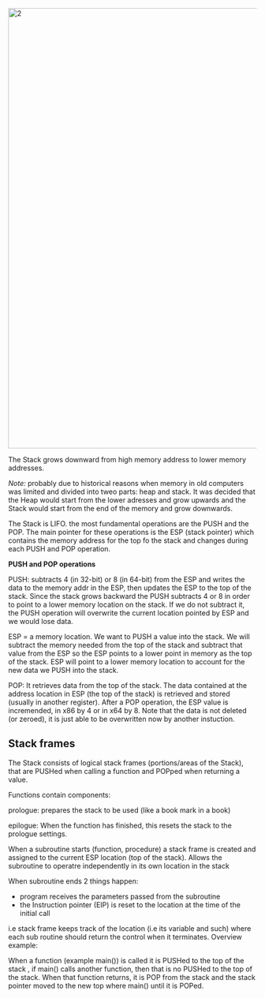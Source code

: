 
<img width="893" alt="2" src="https://user-images.githubusercontent.com/46513413/82864109-bdfcf500-9ef1-11ea-89ac-1ac5276e1fce.PNG">


The Stack grows downward from high memory address to lower memory addresses. 
 
 *Note:* probably due to historical reasons when memory in old computers was limited and divided into tweo parts: heap and stack. It was decided that the Heap would start from the lower adresses and grow upwards and the Stack would start from the end of the memory and grow downwards.

The Stack is LIFO. the most fundamental operations are the PUSH and the POP. The main pointer for these operations is the ESP (stack pointer) which contains the memory address for the top fo the stack and changes during each PUSH and POP operation. 


**PUSH and POP operations**

PUSH: subtracts 4 (in 32-bit) or 8 (in 64-bit) from the ESP and writes the data to the memory addr in the ESP, then updates the ESP to the top of the stack. Since the stack grows backward the PUSH subtracts 4 or 8 in order to point to a lower memory location on the stack. If we do not subtract it, the PUSH operation will overwrite the current location pointed by ESP and we would lose data. 

  ESP = a memory location. We want to PUSH a value into the stack. We will subtract the memory needed from the top of the stack and subtract that value from the ESP so the ESP points to a lower point in memory as the top of the stack. ESP will point to a lower memory location to account for the new data we PUSH into the stack.


POP: It retrieves data from the top of the stack. The data contained at the address location in ESP (the top of the stack) is retrieved and stored (usually in another register).
 After a POP operation, the ESP value is incremended, in x86 by 4 or in x64 by 8. Note that the data is not deleted (or zeroed), it is just able to be overwritten now by another instuction.


## Stack frames 

The Stack consists of logical stack frames (portions/areas of the Stack), that are PUSHed when calling a function and POPped when returning a value.

Functions contain components:

prologue: prepares the stack to be used (like a book mark in a book)

epilogue: When the function has finished, this resets the stack to the prologue settings. 


When a subroutine starts (function, procedure) a stack frame is created and assigned to the current ESP location (top of the stack). Allows the subroutine to operatre independently in its own location in the stack

When subroutine ends 2 things happen: 

- program receives the parameters passed from the subroutine
- the Instruction pointer (EIP) is reset to the location at the time of the initial call

i.e stack frame keeps track of the location (i.e its variable and such) where each sub routine should return the control when it terminates.
Overview example:

When a function (example main()) is called it is PUSHed to the top of the stack , if main() calls another function, then that is no PUSHed to the top of the stack. When that function returns, it is POP from the stack and the stack pointer moved to the new top where main() until it is POPed. 








